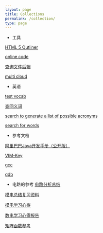 ```yaml
---
layout: page
title: Collections
permalink: /collection/
type: page
---
```



- 工具

[HTML 5 Outliner](https://gsnedders.html5.org/outliner/)

[online code](http://ideone.com/)

[查询文件后辍](https://fileinfo.com/)

[multi cloud](https://www.multcloud.com/home#add_drive)

- 英语

[test vocab](http://testyourvocab.com/)

[查同义词](http://linggle.com/)

[search to generate a list of possible acronyms](http://acronymify.com/)

[search for words](http://www.netspeak.org)

- 参考文档

[阿里巴巴Java开发手册（公开版）](http://ow3kig4i4.bkt.clouddn.com/reference/%E9%98%BF%E9%87%8C%E5%B7%B4%E5%B7%B4Java%E5%BC%80%E5%8F%91%E6%89%8B%E5%86%8C%EF%BC%88%E5%85%AC%E5%BC%80%E7%89%88%EF%BC%89%20.pdf)

[VIM-Key](http://ow3kig4i4.bkt.clouddn.com/reference/VIM-Key.pdf)

[gcc](http://ow3kig4i4.bkt.clouddn.com/reference/gcc.pdf)

[gdb](http://ow3kig4i4.bkt.clouddn.com/reference/gdb.pdf)

- 电路的参考
[电路分析总结](http://www.doc88.com/p-6951840354442.html)

[模电总结复习资料](https://wenku.baidu.com/view/f8fdd6b8a0116c175f0e4859.html)

[模电学习心得](http://www.21ic.com/jichuzhishi/analog/questions/2013-06-13/183632.html)

[数电学习心得报告](http://www.doc88.com/p-9919429220218.html)

[矩阵函数参考](http://ow3kig4i4.bkt.clouddn.com/blog/pdf/matrix_cookbook.pdf)
